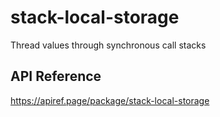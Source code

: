 # stack-local-storage

Thread values through synchronous call stacks

## API Reference

<https://apiref.page/package/stack-local-storage>
